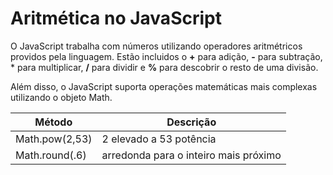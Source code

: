 
# Aritmética no JavaScript
O JavaScript trabalha com números utilizando operadores aritmétricos providos pela linguagem. Estão incluidos o **+** para adição, **-** para subtração, * para multiplicar, **/** para dividir e **%** para descobrir o resto de uma divisão.

Além disso, o JavaScript suporta operações matemáticas mais complexas utilizando o objeto Math.

| Método | Descrição |
|---|---|
| Math.pow(2,53) | 2 elevado a 53 potência |
| Math.round(.6) | arredonda para o inteiro mais próximo |
